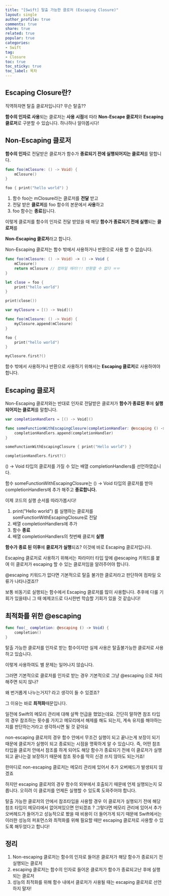 ```yaml
---
title: "[Swift] 탈출 가능한 클로저 (Escaping Closure)"
layout: single
author_profile: true
comments: true
share: true
related: true
popular: true
categories:
- Swift
tag:
- Closure
toc: true
toc_sticky: true
toc_label: 목차
---
```


## Escaping Closure란?

직역하자면 탈출 클로저입니다? 무슨 탈출??

**함수의 인자로 사용**되는 클로저는 **사용 시점**에 따라 **Non-Escape 클로저**와 **Escaping 클로저**로 구분할 수 있습니다. 하나하나 알아봅시다!

## Non-Escaping 클로저

**함수의 인자**로 전달받은 클로저가 함수가 **종료되기 전에 실행되어지는 클로저**를 말합니다.

```swift
func foo(mClosure: () -> Void) {
    mClosure()
}

foo { print("hello world") }
```

1. 함수 foo는 mClosure라는 클로저를 **전달** 받고 
2. 전달 받은 **클로저**를 foo 함수의 본문에서 **사용**하고
3. foo 함수는 **종료**됩니다.

이렇게 클로저를 함수의 인자로 전달 받았을 때 해당 **함수가 종료되기 전에 실행**되는 **클로저**를

**Non-Escaping 클로저**라고 합니다.

Non-Escaping 클로저는 함수 밖에서 사용하거나 반환으로  사용 할 수 없습니다.

```swift
func foo(mClosure: () -> Void) -> () -> Void {
    mClosure()
    return mClosure // 컴파일 에러!!! 반환할 수 없다 ㅠㅠ  
}

let close = foo {
    print("hello world")
}

print(close())
```

```swift
var myClosure = [() -> Void]()

func foo(mClosure: () -> Void) {
    myClosure.append(mClosure)
}

foo {
    print("hello world")
}

myClosure.first?()
```

함수 밖에서 사용하거나 반환으로 사용하기 위해서는 **Escaping 클로저**로 사용하여야 합니다.


## Escaping 클로저

Non-Escaping 클로저와는 반대로 인자로 전달받은 클로저가 **함수가 종료된 후**에 **실행되어지는 클로저**를 말합니다.

```swift
var completionHandlers = [() -> Void]()

func someFunctionWithEscapingClosure(completionHandler: @escaping () -> Void){
    completionHandlers.append(completionHandler)
}

someFunctionWithEscapingClosure { print("Hello world") }

completionHandlers.first?()
```

() → Void 타입의 클로저를 가질 수 있는 배열 completionHandlers를 선언하였습니다.

함수 someFunctionWithEscapingClosure는 () → Void 타입의 클로저를 받아 completionHandlers에 추가 해주고 **종료합니다.**

이제  코드의 실행 순서를 따라가봅시다!

1. print("Hello world") 를 실행하는 클로저를 somFunctionWithEscapingClosure로 전달
2. 배열 completionHandlers에 추가
3. 함수 **종료**
4. 배열 completionHandlers의 첫번째 클로저 **실행**

**함수가 종료 된 이후**에 **클로저가 실행**되죠? 이것에 바로 Escaping 클로저입니다. 

Escaping 클로저로 사용하기 위해서는 파라미터 타입 앞에 @escaping 키워드를 붙여 이 클로저가 escaping 할 수 있는 클로저임을 알려주어야 합니다.

@escaping 키워드가 없다면 기본적으로 탈출 불가한 클로저라고 판단하여 컴파일 오류가 나타나겠죠!?

보통 비동기로 실행되는 함수에서 Escaping 클로저를 많이 사용합니다. 추후에 다룰 기회가 있을테니 그 때 예제코드로 다시한번 학습할 기회가 있을 것 같습니다!

## 최적화를 위한 @escaping

```swift
func foo(_ completion: @escaping () -> Void) {
    completion()
}
```

탈출 가능한 클로저를 인자로 받는 함수이지만 실제 사용은 탈출불가능한 클로저로 사용하고 있습니다.

이렇게 사용하여도 별 문제는 일어나지 않습니다.

그러면 기본적으로 클로저를 인자로 받는 경우 기본적으로 그냥 @escaping 으로 처리해주면 되지 않나?

왜 번거롭게 나누는거지? 라고 생각이 들 수 있겠죠?

그 이유는 바로 **최적화**때문입니다.

일전에 Swift의 메모리 관리에 대해 살짝 언급을 했었는데요. 간단히 말하면 참조 타입의 경우 참조하는 횟수를 가지고 메모리에서 해제를 해도 되는지, 계속 유지를 해야하는지를 판단하는거라고 생각하시면 될 것 같아요

non-escaping 클로저의 경우 함수 안에서 무조건 실행이 되고 끝나는게 보장이 되기 때문에 클로저가 실행이 되고 종료되는 시점을 명확하게 알 수 있습니다. 즉, 어떤 참조 타입을 클로저 안에서 참조를 하게 되어도 해당 함수가 종료되기 전에 이 클로저가 실행되고 끝나는걸 보장하기 때문에 참조 횟수를 딱히 신경 쓰지 않아도 되는거죠!

한마디로 non-escaping 클로저는 메모리 관리에 있어서 추가 오버헤드가 발생되지 않겠죠

하지만 escaping 클로저의 경우 함수의 외부에서 호출되기 때문에 언제 실행되는지 모릅니다. 오히려 이 클로저를 언제든 실행할 수 있도록 도와주어야 합니다.

 탈출 가능한 클로저의 안에서 참조타입을 사용할 경우 이 클로저가 실행되기 전에 해당 참조 타입이 메모리에서 없어져있으면 안되겠죠 ? 그렇다면 메모리 관리에 있어서 추가 오버헤드가 들어가고 성능적으로 봤을 때 비용이 더 들어가게 되기 때문에 Swift에서는 이러한 성능의 퍼포먼스와 최적화를 위해 필요할 때만 escaping 클로저로 사용할 수 있도록 해두었다고 합니다!

## 정리

1. Non-escaping 클로저는 함수의 인자로 들어온 클로저가 해당 함수가 종료되기 전 실행되는 클로저
2. escaping 클로저는 함수의 인자로 들어온 클로저가 함수가 종료되고난 후에 실행되는 클로저
3. 성능의 최적화를 위해 함수 내에서 클로저가 사용될 때는 escaping 클로저로 선언하지 말자!
